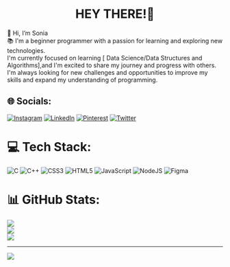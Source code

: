<h1 align= "center"> HEY THERE!👋</h1>
👋 Hi, I’m Sonia<br>📚 I'm a beginner programmer with a passion for learning and exploring new technologies.<br>I'm currently focused on learning [ Data Science/Data Structures and Algorithms],and I'm excited to share my journey and progress with others. I'm always looking for new challenges and opportunities to improve my skills and expand my understanding of programming.<br>


## 🌐 Socials:
[![Instagram](https://img.shields.io/badge/Instagram-%23E4405F.svg?logo=Instagram&logoColor=white)](https://instagram.com/https://www.instagram.com/_shaiksonia_/) [![LinkedIn](https://img.shields.io/badge/LinkedIn-%230077B5.svg?logo=linkedin&logoColor=white)](https://linkedin.com/in/https://www.linkedin.com/in/shaik-sonia-a3a9a11a7/) [![Pinterest](https://img.shields.io/badge/Pinterest-%23E60023.svg?logo=Pinterest&logoColor=white)](https://pinterest.com/https://in.pinterest.com/shaiksonia/) [![Twitter](https://img.shields.io/badge/Twitter-%231DA1F2.svg?logo=Twitter&logoColor=white)](https://twitter.com/https://twitter.com/shaiksonia01) 

# 💻 Tech Stack:
![C](https://img.shields.io/badge/c-%2300599C.svg?style=flat&logo=c&logoColor=white) ![C++](https://img.shields.io/badge/c++-%2300599C.svg?style=flat&logo=c%2B%2B&logoColor=white) ![CSS3](https://img.shields.io/badge/css3-%231572B6.svg?style=flat&logo=css3&logoColor=white) ![HTML5](https://img.shields.io/badge/html5-%23E34F26.svg?style=flat&logo=html5&logoColor=white) ![JavaScript](https://img.shields.io/badge/javascript-%23323330.svg?style=flat&logo=javascript&logoColor=%23F7DF1E) ![NodeJS](https://img.shields.io/badge/node.js-6DA55F?style=flat&logo=node.js&logoColor=white) 	![Figma](https://img.shields.io/badge/figma-%23F24E1E.svg?style=flat&logo=figma&logoColor=white)
# 📊 GitHub Stats:
![](https://github-readme-stats.vercel.app/api?username=shaiksonia1&theme=radical&hide_border=false&include_all_commits=true&count_private=true)<br/>
![](https://github-readme-streak-stats.herokuapp.com/?user=shaiksonia1&theme=radical&hide_border=false)<br/>
![](https://github-readme-stats.vercel.app/api/top-langs/?username=shaiksonia1&theme=radical&hide_border=false&include_all_commits=true&count_private=true&layout=compact)

---
[![](https://visitcount.itsvg.in/api?id=shaiksonia1&icon=0&color=5)](https://visitcount.itsvg.in)

<!-- Proudly created with GPRM ( https://gprm.itsvg.in ) -->
